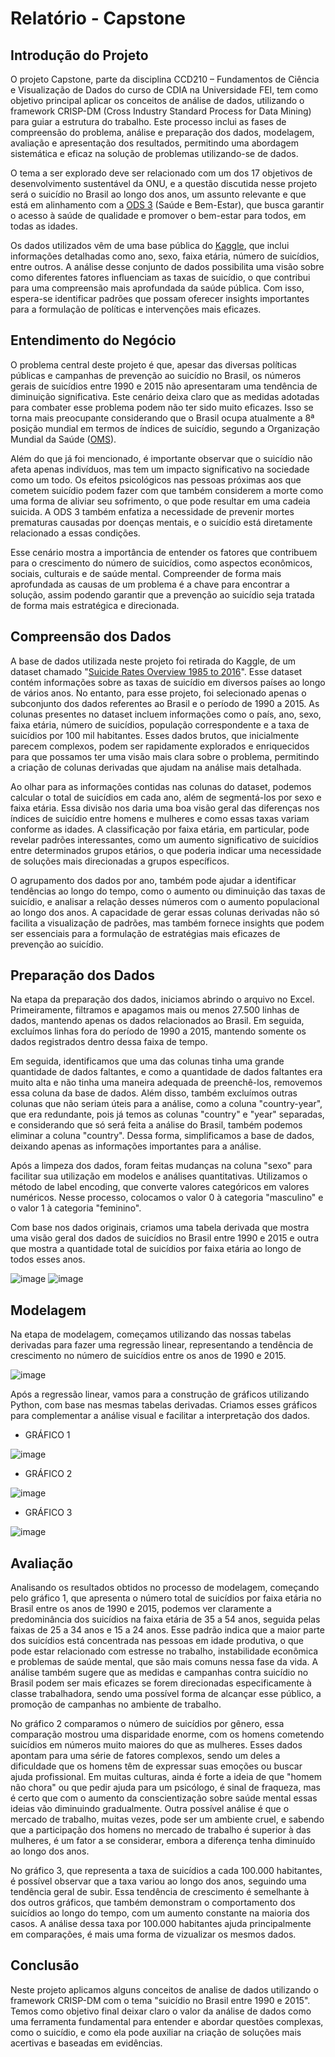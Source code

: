 # Relatório - Capstone
## Introdução do Projeto

  O projeto Capstone, parte da disciplina CCD210 – Fundamentos de Ciência e Visualização de Dados do curso de CDIA na Universidade FEI, tem como objetivo principal aplicar os conceitos de análise de dados, utilizando o framework CRISP-DM (Cross Industry Standard Process for Data Mining) para guiar a estrutura do trabalho. Este processo inclui as fases de compreensão do problema, análise e preparação dos dados, modelagem, avaliação e apresentação dos resultados, permitindo uma abordagem sistemática e eficaz na solução de problemas utilizando-se de dados.
  
  O tema a ser explorado deve ser relacionado com um dos 17 objetivos de desenvolvimento sustentável da ONU, e a questão discutida nesse projeto será o suicídio no Brasil ao longo dos anos, um assunto relevante e que está em alinhamento com a [ODS 3](https://brasil.un.org/pt-br/sdgs/3) (Saúde e Bem-Estar), que busca garantir o acesso à saúde de qualidade e promover o bem-estar para todos, em todas as idades.
    
  Os dados utilizados vêm de uma base pública do [Kaggle](https://www.kaggle.com/), que inclui informações detalhadas como ano, sexo, faixa etária, número de suicídios, entre outros. A análise desse conjunto de dados possibilita uma visão sobre como diferentes fatores influenciam as taxas de suicídio, o que contribui para uma compreensão mais aprofundada da saúde pública. Com isso, espera-se identificar padrões que possam oferecer insights importantes para a formulação de políticas e intervenções mais eficazes.

## Entendimento do Negócio

  O problema central deste projeto é que, apesar das diversas políticas públicas e campanhas de prevenção ao suicídio no Brasil, os números gerais de suicídios entre 1990 e 2015 não apresentaram uma tendência de diminuição significativa. Este cenário deixa claro que as medidas adotadas para combater esse problema podem não ter sido muito eficazes. Isso se torna mais preocupante considerando que o Brasil ocupa atualmente a 8ª posição mundial em termos de índices de suicídio, segundo a Organização Mundial da Saúde ([OMS](https://www.who.int/pt/about)).

  Além do que já foi mencionado, é importante observar que o suicídio não afeta apenas indivíduos, mas tem um impacto significativo na sociedade como um todo. Os efeitos psicológicos nas pessoas próximas aos que cometem suicídio podem fazer com que também considerem a morte como uma forma de aliviar seu sofrimento, o que pode resultar em uma cadeia suicida. A ODS 3 também enfatiza a necessidade de prevenir mortes prematuras causadas por doenças mentais, e o suicídio está diretamente relacionado a essas condições.

  Esse cenário mostra a importância de entender os fatores que contribuem para o crescimento do número de suicídios, como aspectos econômicos, sociais, culturais e de saúde mental. Compreender de forma mais aprofundada as causas de um problema é a chave para encontrar a solução, assim podendo garantir que a prevenção ao suicídio seja tratada de forma mais estratégica e direcionada.

## Compreensão dos Dados

  A base de dados utilizada neste projeto foi retirada do Kaggle, de um dataset chamado "[Suicide Rates Overview 1985 to 2016](https://www.kaggle.com/datasets/russellyates88/suicide-rates-overview-1985-to-2016)". Esse dataset contém informações sobre as taxas de suicídio em diversos países ao longo de vários anos. No entanto, para esse projeto, foi selecionado apenas o subconjunto dos dados referentes ao Brasil e o período de 1990 a 2015. As colunas presentes no dataset incluem informações como o país, ano, sexo, faixa etária, número de suicídios, população correspondente e a taxa de suicídios por 100 mil habitantes. Esses dados brutos, que inicialmente parecem complexos, podem ser rapidamente explorados e enriquecidos para que possamos ter uma visão mais clara sobre o problema, permitindo a criação de colunas derivadas que ajudam na análise mais detalhada.

  Ao olhar para as informações contidas nas colunas do dataset, podemos calcular o total de suicídios em cada ano, além de segmentá-los por sexo e faixa etária. Essa divisão nos daria uma boa visão geral das diferenças nos índices de suicídio entre homens e mulheres e como essas taxas variam conforme as idades. A classificação por faixa etária, em particular, pode revelar padrões interessantes, como um aumento significativo de suicídios entre determinados grupos etários, o que poderia indicar uma necessidade de soluções mais direcionadas a grupos específicos.

  O agrupamento dos dados por ano, também pode ajudar a identificar tendências ao longo do tempo, como o aumento ou diminuição das taxas de suicídio, e analisar a relação desses números com o aumento populacional ao longo dos anos. A capacidade de gerar essas colunas derivadas não só facilita a visualização de padrões, mas também fornece insights que podem ser essenciais para a formulação de estratégias mais eficazes de prevenção ao suicídio.

## Preparação dos Dados

  Na etapa da preparação dos dados, iniciamos abrindo o arquivo no Excel. Primeiramente, filtramos e apagamos mais ou menos 27.500 linhas de dados, mantendo apenas os dados relacionados ao Brasil. Em seguida, excluímos linhas fora do período de 1990 a 2015, mantendo somente os dados registrados dentro dessa faixa de tempo.

  Em seguida, identificamos que uma das colunas tinha uma grande quantidade de dados faltantes, e como a quantidade de dados faltantes era muito alta e não tinha uma maneira adequada de preenchê-los, removemos essa coluna da base de dados. Além disso, também excluímos outras colunas que não seriam úteis para a análise, como a coluna "country-year", que era redundante, pois já temos as colunas "country" e "year" separadas, e considerando que só será feita a análise do Brasil, também podemos eliminar a coluna "country". Dessa forma, simplificamos a base de dados, deixando apenas as informações importantes para a análise.

  Após a limpeza dos dados, foram feitas mudanças na coluna "sexo" para facilitar sua utilização em modelos e análises quantitativas. Utilizamos o método de label encoding, que converte valores categóricos em valores numéricos. Nesse processo, colocamos o valor 0 à categoria "masculino" e o valor 1 à categoria "feminino".

  Com base nos dados originais, criamos uma tabela derivada que mostra uma visão geral dos dados de suicídios no Brasil entre 1990 e 2015 e outra que mostra a quantidade total de suicídios por faixa etária ao longo de todos esses anos.
  
![image](https://github.com/user-attachments/assets/b5e323c1-8bcc-4480-823c-a5bdcfff8e3c) ![image](https://github.com/user-attachments/assets/8d7021f4-3ff0-4da4-adcf-114c82487e2b)

## Modelagem

  Na etapa de modelagem, começamos utilizando das nossas tabelas derivadas para fazer uma regressão linear, representando a tendência de crescimento no número de suicídios entre os anos de 1990 e 2015.
  
![image](https://github.com/user-attachments/assets/2c065c0c-9d5b-4019-a516-3eedfdb69ce5)

  Após a regressão linear, vamos para a construção de gráficos utilizando Python, com base nas mesmas tabelas derivadas. Criamos esses gráficos para complementar a análise visual e facilitar a interpretação dos dados.
  
* GRÁFICO 1

![image](https://github.com/user-attachments/assets/246f48c8-9bd1-48c7-833e-a4123b5c5eef)

* GRÁFICO 2

![image](https://github.com/user-attachments/assets/e074506d-e81e-429b-a205-226cbe079293)

* GRÁFICO 3

![image](https://github.com/user-attachments/assets/933d66f7-7cf4-4925-90fe-2d70d024b528)

## Avaliação

  Analisando os resultados obtidos no processo de modelagem, começando pelo gráfico 1, que apresenta o número total de suicídios por faixa etária no Brasil entre os anos de 1990 e 2015, podemos ver claramente a predominância dos suicídios na faixa etária de 35 a 54 anos, seguida pelas faixas de 25 a 34 anos e 15 a 24 anos. Esse padrão indica que a maior parte dos suicídios está concentrada nas pessoas em idade produtiva, o que pode estar relacionado com estresse no trabalho, instabilidade econômica e problemas de saúde mental, que são mais comuns nessa fase da vida. A análise também sugere que as medidas e campanhas contra suicídio no Brasil podem ser mais eficazes se forem direcionadas especificamente à classe trabalhadora, sendo uma possível forma de alcançar esse público, a promoção de campanhas no ambiente de trabalho.
  
  No gráfico 2 comparamos o número de suicídios por gênero, essa comparação mostrou uma disparidade enorme, com os homens cometendo suicídios em números muito maiores do que as mulheres. Esses dados apontam para uma série de fatores complexos, sendo um deles a dificuldade que os homens têm de expressar suas emoções ou buscar ajuda profissional. Em muitas culturas, ainda é forte a ideia de que "homem não chora" ou que pedir ajuda para um psicólogo, é sinal de fraqueza, mas é certo que com o aumento da conscientização sobre saúde mental essas ideias vão diminuindo gradualmente. Outra possível análise é que o mercado de trabalho, muitas vezes, pode ser um ambiente cruel, e sabendo que a participação dos homens no mercado de trabalho é superior à das mulheres, é um fator a se considerar, embora a diferença tenha diminuído ao longo dos anos.

  No gráfico 3, que representa a taxa de suicídios a cada 100.000 habitantes, é possível observar que a taxa variou ao longo dos anos, seguindo uma tendência geral de subir. Essa tendência de crescimento é semelhante à dos outros gráficos, que também demonstram o comportamento dos suicídios ao longo do tempo, com um aumento constante na maioria dos casos. A análise dessa taxa por 100.000 habitantes ajuda principalmente em comparações, é mais uma forma de vizualizar os mesmos dados.

## Conclusão

  Neste projeto aplicamos alguns conceitos de analise de dados utilizando o framework CRISP-DM com o tema "suicídio no Brasil entre 1990 e 2015". Temos como objetivo final deixar claro o valor da análise de dados como uma ferramenta fundamental para entender e abordar questões complexas, como o suicídio, e como ela pode auxiliar na criação de soluções mais acertivas e baseadas em evidências.

  







  
